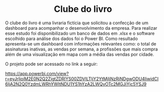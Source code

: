 <h1 align="center"> Clube do livro </h1>


  O clube do livro é uma livraria fictícia que solicitou a confecção de um dashboard para acompanhar o desenvolvimento da empresa. Para realizar esse estudo foi disponibilizado um banco de dados em .xlsx e o software escolhido para análise dos dados foi o Power BI. Como resultado apresenta-se um dashboard com informações relevantes como: o total de assinaturas inativas, as vendas por semana, a profissões que mais compra além de uma visualização em mapa com a média das vendas por cidade.

O projeto pode ser acessado no link a seguir:

https://app.powerbi.com/view?r=eyJrIjoiM2E0N2Q2ZjgtZDRlYS00ZDVlLTljY2YtMjliNzRiNDgwODU4IiwidCI6IjA2N2Q0YzdmLWRhYWItNDU1YS1hYzA2LWQyOTc2MGJiYjc5YSJ9
